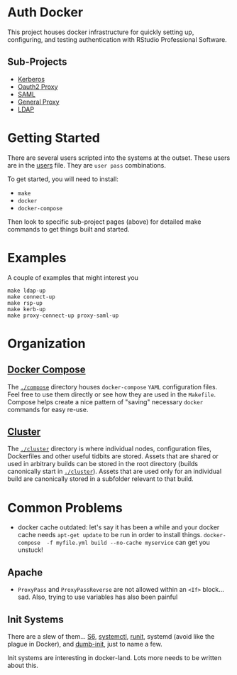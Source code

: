 # Auth Docker

This project houses docker infrastructure for quickly setting up, configuring, and testing authentication with RStudio Professional Software.

## Sub-Projects

- [Kerberos](./kerberos.md)
- [Oauth2 Proxy](./oauth2.md)
- [SAML](./saml.md)
- [General Proxy](./proxy.md)
- [LDAP](./ldap.md)

# Getting Started

There are several users scripted into the systems at the outset.  These users
are in the [users](./cluster/users) file. They are `user pass` combinations.

To get started, you will need to install:
 - `make`
 - `docker`
 - `docker-compose`

Then look to specific sub-project pages (above) for detailed make commands to get things built and started.

# Examples

A couple of examples that might interest you
```
make ldap-up
make connect-up
make rsp-up
make kerb-up
make proxy-connect-up proxy-saml-up
```

# Organization

## [Docker Compose](./compose)

The [`./compose`](./compose) directory houses `docker-compose` `YAML`
configuration files. Feel free to use them directly or see how they are used in
the `Makefile`. Compose helps create a nice pattern of "saving" necessary
`docker` commands for easy re-use.

## [Cluster](./cluster)

The [`./cluster`](./cluster) directory is where individual nodes, configuration
files, Dockerfiles and other useful tidbits are stored.  Assets that are shared
or used in arbitrary builds can be stored in the root directory (builds
canonically start in [`./cluster`](./cluster)).  Assets that are used only for
an individual build are canonically stored in a subfolder relevant to that
build.

# Common Problems

- docker cache outdated: let's say it has been a while and your docker cache
  needs `apt-get update` to be run in order to install things.  `docker-compose 
  -f myfile.yml build --no-cache myservice` can get you unstuck! 

## Apache

- `ProxyPass` and `ProxyPassReverse` are not allowed within an `<If>` block... sad. Also, trying to use variables has also been painful

## Init Systems

There are a slew of them... [S6](todo), [systemctl](todo), [runit](todo),
systemd (avoid like the plague in Docker), and [dumb-init](todo), just to name
a few.

Init systems are interesting in docker-land.  Lots more needs to be written about this.

